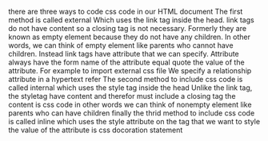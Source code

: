 there are three ways to code css code in our HTML document
The first method is called external
Which uses the link tag inside the head. 
link tags do not have content so a closing tag is not necessary.
Formerly they are known as empty element 
because they do not have any children.
In other words, we can think of empty element like parents who cannot have children. Instead link tags have attribute that we can specify.
Attribute always have the form name of the attribute equal quote the value of the attribute.
For example to import external css file
We specify a relationship attribute in a hypertext refer
The second method to include css code is called internal
which uses the style tag inside the head
Unlike the link tag, the styletag have content and therefor must include a closing tag
the content is css code
in other words we can think of nonempty element like parents who can have children
finally the thrid method to include css code is called
inline which uses the style attribute
on the tag that we want to style
the value of the attribute is css docoration statement

